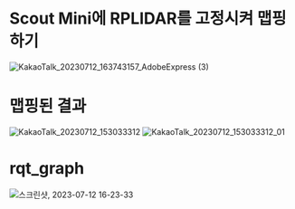 # Scout Mini에 RPLIDAR를 고정시켜 맵핑하기 
![KakaoTalk_20230712_163743157_AdobeExpress (3)](https://github.com/pflnhw/Yeonhee_Project/assets/129160008/7493c1bc-a6c2-4081-9406-35557b115d50)


# 맵핑된 결과
![KakaoTalk_20230712_153033312](https://github.com/pflnhw/Yeonhee_Project/assets/129160008/36b1ddf5-f2a5-45ae-a4b3-f4a4c2cdb05e)
![KakaoTalk_20230712_153033312_01](https://github.com/pflnhw/Yeonhee_Project/assets/129160008/b2dcde25-ff03-47d2-938f-1d6328bb406e)

# rqt_graph
![스크린샷, 2023-07-12 16-23-33](https://github.com/pflnhw/Yeonhee_Project/assets/129160008/18cbd896-0499-4344-a303-66d1022883bd)





